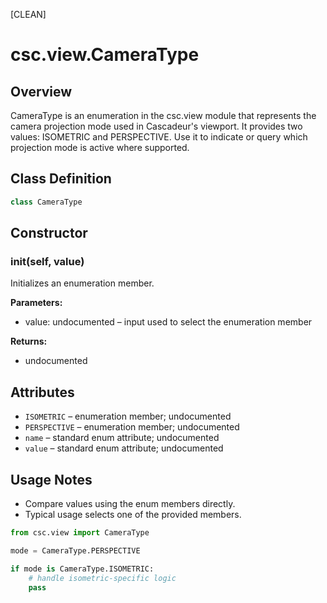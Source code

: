 [CLEAN]

# csc.view.CameraType

## Overview
CameraType is an enumeration in the csc.view module that represents the camera projection mode used in Cascadeur's viewport. It provides two values: ISOMETRIC and PERSPECTIVE. Use it to indicate or query which projection mode is active where supported.

## Class Definition
```python
class CameraType
```

## Constructor

### __init__(self, value)
Initializes an enumeration member.

**Parameters:**
- value: undocumented – input used to select the enumeration member

**Returns:**
- undocumented

## Attributes
- `ISOMETRIC` – enumeration member; undocumented
- `PERSPECTIVE` – enumeration member; undocumented
- `name` – standard enum attribute; undocumented
- `value` – standard enum attribute; undocumented

## Usage Notes
- Compare values using the enum members directly.
- Typical usage selects one of the provided members.

```python
from csc.view import CameraType

mode = CameraType.PERSPECTIVE

if mode is CameraType.ISOMETRIC:
    # handle isometric-specific logic
    pass
```

